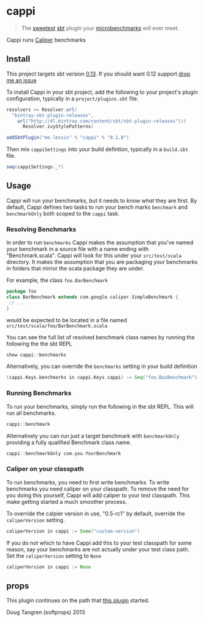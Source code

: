 # cappi

> The [sweetest](http://www.urbandictionary.com/define.php?term=cappi) [sbt](http://www.scala-sbt.org/) plugin your [microbenchmarks](https://code.google.com/p/caliper/wiki/JavaMicrobenchmarks) will ever meet.

Cappi runs [Caliper](https://code.google.com/p/caliper/) benchmarks

## Install

This project targets sbt version [0.13](http://www.scala-sbt.org/0.13.0/docs/home.html). If you should want 0.12 support [drop me an issue](https://github.com/softprops/cappi/issues/new?title=add%20support%20for%20sbt%200.12)

To install Cappi in your sbt project, add the following to your project's plugin configuration, typically in a `project/plugins.sbt` file.

```scala
resolvers += Resolver.url(
  "bintray-sbt-plugin-releases",
    url("http://dl.bintray.com/content/sbt/sbt-plugin-releases"))(
      Resolver.ivyStylePatterns)

addSbtPlugin("me.lessis" % "cappi" % "0.1.0")
```

Then mix `cappiSettings` into your build defintion, typically in a `build.sbt` file.

```scala
seq(cappiSettings:_*)
```

## Usage

Cappi will run your benchmarks, but it needs to know _what_ they are first. By default, Cappi defines two tasks to run your bench marks `benchmark` and `benchmarkOnly` both scoped to the `cappi` task. 

### Resolving Benchmarks

In order to run `benchmarks` Cappi makes the assumption that you've named your benchmark in a source file with a name ending with "Benchmark.scala".
Cappi will look for this under your `src/test/scala` directory. It makes the assumption that you are packaging your benchmarks in folders that mirror
the scala package they are under.

For example, the class `foo.BarBenchmark`

```scala
package foo
class BarBenchmark extends com.google.caliper.SimpleBenchmark {
 // ...
}
```

would be expected to be located in a file named `src/test/scala/foo/BarBenchmark.scala`

You can see the full list of resolved benchmark class names by running the following the the sbt REPL

```scala
show cappi::benchmarks
```

Alternatively, you can override the `benchmarks` setting in your build definition

```scala
(cappi.Keys.benchmarks in cappi.Keys.cappi) := Seq("foo.BazBenchmark")
```

### Running Benchmarks

To run your benchmarks, simply run the following in the sbt REPL. This will run all benchmarks.

```scala
cappi::benchmark
```

Alternatively you can run just a target benchmark with `benchmarkOnly` providing a fully qualified Benchmark class name.

```scala
cappi::benchmarkOnly com.you.YourBenchmark
```

### Caliper on your classpath

To run benchmarks, you need to first write benchmarks. To write benchmarks you need caliper on your classpath.
To remove the need for you doing this yourself, Cappi will add caliper to your _test_ classpath. This make getting started
a much smoother process.

To override the calpier version in use, "0.5-rc1" by default, override the `caliperVersion` setting.

```scala
caliperVersion in cappi := Some("custom-version")
```

If you do not which to have Cappi add this to your test classpath for some reason, say your benchmarks are not actually under
your test class path. Set the `caliperVersion` setting to `None`

```scala
caliperVersion in cappi := None
```

## props

This plugin continues on the path that [this plugin](https://github.com/alno/sbt-caliper) started.

Doug Tangren (softprops) 2013
